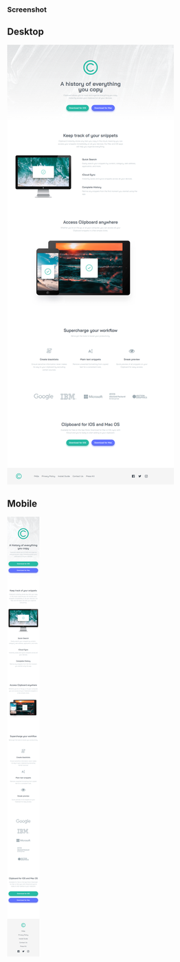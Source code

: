 ### Screenshot

## Desktop

![](./screenshots/screencapture-localhost-4173-clipboard-landing-page-2023-08-11-20_32_46.png)

## Mobile

![](./screenshots/screencapture-localhost-4173-clipboard-landing-page-2023-08-11-20_33_11.png)
